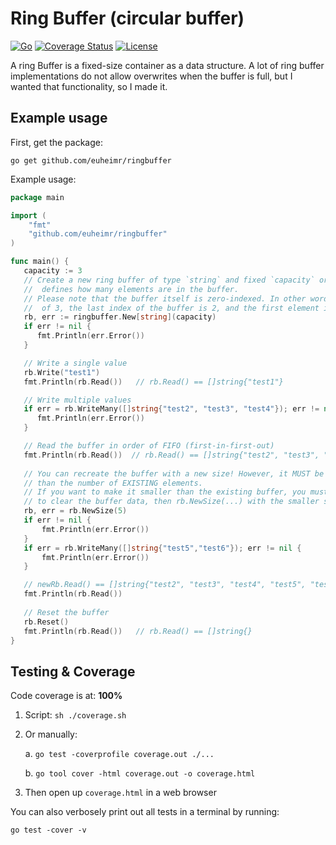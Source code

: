 # Ring Buffer (circular buffer)
[![Go](https://github.com/Euheimr/ringbuffer/actions/workflows/go.yml/badge.svg?branch=master)](https://github.com/Euheimr/ringbuffer/actions/workflows/go.yml) [![Coverage Status](https://coveralls.io/repos/github/Euheimr/ringbuffer/badge.svg?branch=master)](https://coveralls.io/github/Euheimr/ringbuffer?branch=master) [![License](https://img.shields.io/:license-MIT-blue.svg)](https://opensource.org/licenses/MIT)

A ring Buffer is a fixed-size container as a data structure. A lot of ring buffer 
implementations do not allow overwrites when the buffer is full, but I wanted that functionality, so I made it.

## Example usage

First, get the package:

   `go get github.com/euheimr/ringbuffer`

Example usage:

```go
package main

import (
	"fmt"
	"github.com/euheimr/ringbuffer"
)

func main() {
   capacity := 3
   // Create a new ring buffer of type `string` and fixed `capacity` or size. The capacity
   //  defines how many elements are in the buffer. 
   // Please note that the buffer itself is zero-indexed. In other words, with a capacity
   //  of 3, the last index of the buffer is 2, and the first element is 0.
   rb, err := ringbuffer.New[string](capacity)
   if err != nil {
      fmt.Println(err.Error())
   }

   // Write a single value
   rb.Write("test1")
   fmt.Println(rb.Read())   // rb.Read() == []string{"test1"}

   // Write multiple values
   if err = rb.WriteMany([]string{"test2", "test3", "test4"}); err != nil {
      fmt.Println(err.Error())
   }

   // Read the buffer in order of FIFO (first-in-first-out)
   fmt.Println(rb.Read())  // rb.Read() == []string{"test2", "test3", "test4"}
   
   // You can recreate the buffer with a new size! However, it MUST be EQUAL or GREATER 
   // than the number of EXISTING elements. 
   // If you want to make it smaller than the existing buffer, you must call rb.Reset() 
   // to clear the buffer data, then rb.NewSize(...) with the smaller size capacity
   rb, err = rb.NewSize(5)
   if err != nil {
	   fmt.Println(err.Error())
   }
   if err = rb.WriteMany([]string{"test5","test6"}); err != nil {
	   fmt.Println(err.Error())
   }

   // newRb.Read() == []string{"test2", "test3", "test4", "test5", "test6"}
   fmt.Println(rb.Read())
   
   // Reset the buffer
   rb.Reset()
   fmt.Println(rb.Read())   // rb.Read() == []string{}
}
```


## Testing & Coverage

Code coverage is at: **100%**

1. Script: `sh ./coverage.sh`
2. Or manually:

   a. `go test -coverprofile coverage.out ./...`
   
   b. `go tool cover -html coverage.out -o coverage.html`
3. Then open up `coverage.html` in a web browser

You can also verbosely print out all tests in a terminal by running:

   `go test -cover -v`